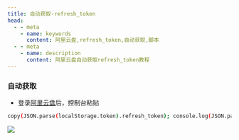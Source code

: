 ```yaml
---
title: 自动获取-refresh_token
head:
  - - meta
    - name: keywords
      content: 阿里云盘,refresh_token,自动获取,脚本
  - - meta
    - name: description
      content: 阿里云盘自动获取refresh_token教程
---
```


### 自动获取

- 登录[阿里云盘](https://www.aliyundrive.com/drive/)后，控制台粘贴

```sh
copy(JSON.parse(localStorage.token).refresh_token); console.log(JSON.parse(localStorage.token).refresh_token);
```

![](https://github.com/mrabit/aliyundriveDailyCheck/raw/master/assets/refresh_token_1.png)
